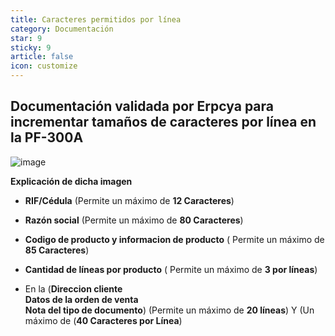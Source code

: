```yaml
---
title: Caracteres permitidos por línea
category: Documentación
star: 9
sticky: 9
article: false
icon: customize
---
```


Documentación validada por Erpcya para incrementar tamaños de caracteres por línea en la PF-300A
-
![image](https://github.com/Soporte-FuncionalERP/docs/assets/168581711/ba69d582-9563-4961-9441-1113e1854626)

**Explicación de dicha imagen**

- **RIF/Cédula** (Permite un máximo de **12 Caracteres**)


- **Razón social** (Permite un máximo de **80 Caracteres**)

- **Codigo de producto y informacion de producto** ( Permite un máximo de **85 Caracteres**)

- **Cantidad de líneas por producto** ( Permite un máximo de **3 por líneas**)

- En la (**Direccion cliente**    
**Datos de la orden de venta**   
**Nota del tipo de documento**) (Permite un máximo de **20 líneas**) Y (Un máximo de (**40 Caracteres por Línea**)


